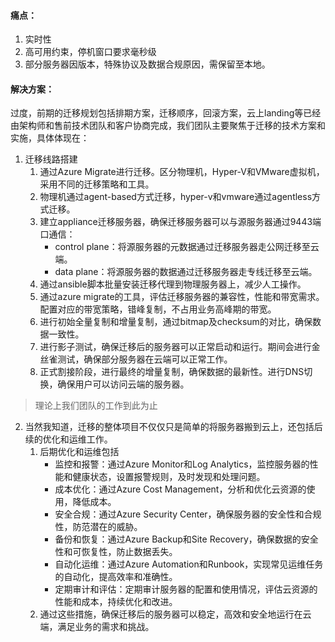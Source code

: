 #### 痛点：
1. 实时性
2. 高可用约束，停机窗口要求毫秒级
3. 部分服务器因版本，特殊协议及数据合规原因，需保留至本地。

#### 解决方案：
过度，前期的迁移规划包括排期方案，迁移顺序，回滚方案，云上landing等已经由架构师和售前技术团队和客户协商完成，我们团队主要聚焦于迁移的技术方案和实施，具体体现在：
1. 迁移线路搭建
    1. 通过Azure Migrate进行迁移。区分物理机，Hyper-V和VMware虚拟机，采用不同的迁移策略和工具。
    2. 物理机通过agent-based方式迁移，hyper-v和vmware通过agentless方式迁移。
    3. 建立appliance迁移服务器，确保迁移服务器可以与源服务器通过9443端口通信：
        - control plane：将源服务器的元数据通过迁移服务器走公网迁移至云端。
        - data plane：将源服务器的数据通过迁移服务器走专线迁移至云端。
    4. 通过ansible脚本批量安装迁移代理到物理服务器上，减少人工操作。
    5. 通过azure migrate的工具，评估迁移服务器的兼容性，性能和带宽需求。配置对应的带宽策略，错峰复制，不占用业务高峰期的带宽。
    6. 进行初始全量复制和增量复制，通过bitmap及checksum的对比，确保数据一致性。
    7. 进行影子测试，确保迁移后的服务器可以正常启动和运行。期间会进行金丝雀测试，确保部分服务器在云端可以正常工作。
    8. 正式割接阶段，进行最终的增量复制，确保数据的最新性。进行DNS切换，确保用户可以访问云端的服务器。
> 理论上我们团队的工作到此为止
2. 当然我知道，迁移的整体项目不仅仅只是简单的将服务器搬到云上，还包括后续的优化和运维工作。
    1. 后期优化和运维包括
        - 监控和报警：通过Azure Monitor和Log Analytics，监控服务器的性能和健康状态，设置报警规则，及时发现和处理问题。
        - 成本优化：通过Azure Cost Management，分析和优化云资源的使用，降低成本。
        - 安全合规：通过Azure Security Center，确保服务器的安全性和合规性，防范潜在的威胁。
        - 备份和恢复：通过Azure Backup和Site Recovery，确保数据的安全性和可恢复性，防止数据丢失。
        - 自动化运维：通过Azure Automation和Runbook，实现常见运维任务的自动化，提高效率和准确性。
        - 定期审计和评估：定期审计服务器的配置和使用情况，评估云资源的性能和成本，持续优化和改进。
    2. 通过这些措施，确保迁移后的服务器可以稳定，高效和安全地运行在云端，满足业务的需求和挑战。
